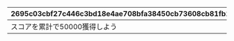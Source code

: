 |2695c03cbf27c446c3bd18e4ae708bfa38450cb73608cb81fb1486e762a19156|bdb5b57859ee123f18a3162993b5596116cd8b5c730b07b2fb9af9bf0d6e185a|0358b79571d1d09decf80d88af81b24f868952ad74c71be2fb51f7ffaeb8fcf8|bc4209b220ffe145cb3bf0e83c8d2e26f3c34b4b42cf7b430dfeb28c9621beeb|229f8e8c21ff6ffbf79f57f4ffc910802230cfc12731250a516f1ffd592ee40f|cb0ed1fd6b58244eb38ffb97c4a57a394360136e7a1a083bafd561acfc86d1ca|806301fa82ae0ad87f094ba5c064c0f3cd4cb33541e9358bc5ff8362286533f2|098947de1582e46017d240ac2adbb6d7e892e99c0574de9141119d0b28535a0a|ef865070f2f7c292e0418cd911689736c004d6c86411f286991ce86f62cfda39|9306550a31cf3486e3bc448eed517e5f6197ddb98e2216cf99ab15c8374f2566|4baf4a405305df48edb91089601794ab01099ee328c78767731331c1750f04f0|c0fb094be8678c3e008e5e313daf561ed1010637936727d03cdb3d7d50a9c45f|5c9e3939913092d8f810e28f64295a08da5c051b47753ea8cc5a14023601d5aa|0ba752c94a408fbeeaba2608e25ba2eff64145b61a5cf085784b63bf2a65529f|ee7cc6ee397bdadc335206ff821a85f09f8b6a8da156541101938ad58ba02521|a4704bbe56feda7380f3668eff71b3dbf29b24b6c57997fd092ef76e4576d531|36e5b3dff56a77a6028e4d993f0a50d226c26372a9da0e36e7f5b0beee327562|28c4d182e3278e0b53b63f0fcf76481bedda704e152c7148885b3f6793a3cf4e|
| --- | --- | --- | --- | --- | --- | --- | --- | --- | --- | --- | --- | --- | --- | --- | --- | --- | --- |
|スコアを累計で50000獲得しよう|0|0|1|11001086|0|0|0|0|0|0|0|0|50000|0|1|0|15|